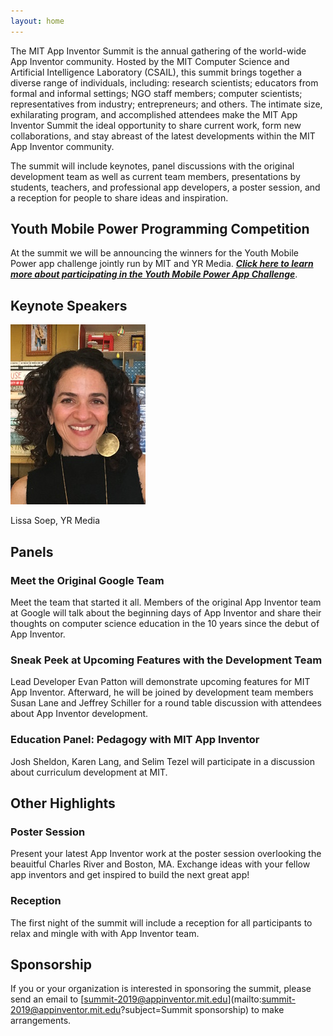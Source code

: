 ```yaml
---
layout: home
---
```


The MIT App Inventor Summit is the annual gathering of the world-wide
App Inventor community. Hosted by the MIT Computer Science and Artificial Intelligence Laboratory
(CSAIL), this summit brings together a diverse range of individuals,
including: research scientists; educators from formal and informal
settings; NGO staff members; computer scientists; representatives from
industry; entrepreneurs; and others. The intimate size, exhilarating
program, and accomplished attendees make the MIT App Inventor Summit
the ideal opportunity to share current work, form new collaborations,
and stay abreast of the latest developments within the MIT App
Inventor community.

The summit will include keynotes, panel discussions with the original
development team as well as current team members, presentations by
students, teachers, and professional app developers, a poster session,
and a reception for people to share ideas and inspiration.


## Youth Mobile Power Programming Competition

At the summit we will be announcing the winners for the Youth Mobile
Power app challenge jointly run by MIT and YR Media. ***[Click here to
learn more about participating in the Youth Mobile Power App
Challenge](http://appinventor.mit.edu/explore/youth-mobile-power-app-challenge.html
)***.

## Keynote Speakers

![Lissa Soep](assets/images/lissa-small.jpg)

Lissa Soep, YR Media

## Panels

### Meet the Original Google Team

Meet the team that started it all. Members of the original App Inventor team at Google will talk about the beginning days of App Inventor and share their thoughts on computer science education in the 10 years since the debut of App Inventor.

### Sneak Peek at Upcoming Features with the Development Team

Lead Developer Evan Patton will demonstrate upcoming features for MIT App Inventor. Afterward, he will be joined by development team members Susan Lane and Jeffrey Schiller for a round table discussion with attendees about App Inventor development.

### Education Panel: Pedagogy with MIT App Inventor

Josh Sheldon, Karen Lang, and Selim Tezel will participate in a discussion about curriculum development at MIT.

## Other Highlights

### Poster Session

Present your latest App Inventor work at the poster session overlooking the beauitful Charles River and Boston, MA. Exchange ideas with your fellow app inventors and get inspired to build the next great app!

### Reception

The first night of the summit will include a reception for all participants to relax and mingle with with App Inventor team.

## Sponsorship

If you or your organization is interested in sponsoring the summit, please send an email to [summit-2019@appinventor.mit.edu](mailto:summit-2019@appinventor.mit.edu?subject=Summit sponsorship) to make arrangements.

